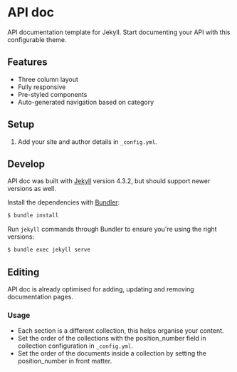# API doc

API documentation template for Jekyll.
Start documenting your API with this configurable theme.

## Features

* Three column layout
* Fully responsive
* Pre-styled components
* Auto-generated navigation based on category

## Setup

1. Add your site and author details in `_config.yml`.

## Develop

API doc was built with [Jekyll](http://jekyllrb.com/) version 4.3.2, but should support newer versions as well.

Install the dependencies with [Bundler](http://bundler.io/):

~~~bash
$ bundle install
~~~

Run `jekyll` commands through Bundler to ensure you're using the right versions:

~~~bash
$ bundle exec jekyll serve
~~~

## Editing

API doc is already optimised for adding, updating and removing documentation pages.

### Usage

* Each section is a different collection, this helps organise your content.
* Set the order of the collections with the position_number field in collection configuration in `_config.yml`.
* Set the order of the documents inside a collection by setting the position_number in front matter.

